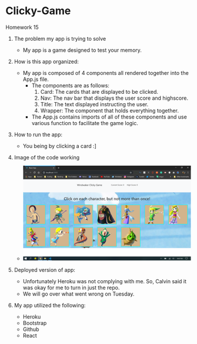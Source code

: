 # Clicky-Game 
Homework 15

1. The problem my app is trying to solve
    - My app is a game designed to test your memory.

2. How is this app organized:
    - My app is composed of 4 components all rendered together into the App.js file.
        - The components are as follows:
            1. Card: The cards that are displayed to be clicked.
            2. Nav: The nav bar that displays the user score and highscore.
            3. Title: The text displayed instructing the user.
            4. Wrapper: The component that holds everything together.
        - The App.js contains imports of all of these components and use various function to facilitate the game logic.

3. How to run the app:
    - You being by clicking a card :]

4. Image of the code working
    - ![Screenshot](windwaker.png)

5. Deployed version of app:
    - Unfortunately Heroku was not complying with me. So, Calvin said it was okay for me to turn in just the repo.
    - We will go over what went wrong on Tuesday.

6. My app utilized the following:
    - Heroku
    - Bootstrap
    - Github
    - React
